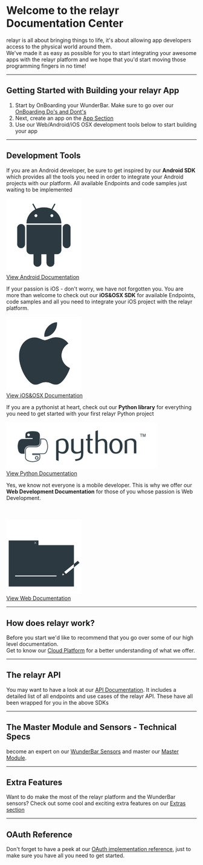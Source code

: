 # Welcome to the relayr Documentation Center 

<p> relayr is all about bringing things to life, it's about allowing app developers access to the physical world around them. 

<br />
We've made it as easy as possible for you to start integrating your awesome apps with the relayr platform and we hope that you'd start moving those programming fingers in no time! <br/></p>

----------
## Getting Started with Building your relayr App

1. Start by OnBoarding your WunderBar. Make sure to go over our <a href="https://developer.relayr.io/documents/Welcome/DosAndDonts">OnBoarding Do's and Dont's </a>
2. Next, create an app on the <a href="https://developer.relayr.io/dashboard/apps/myApps">App Section</a>
3. Use our Web/Android/iOS OSX development tools below to start building your app

----------

## Development Tools

<div class="floatBox center">
<p>If you are an Android developer, be sure to get inspired by our <b> Android SDK </b> which provides all the tools you need in order to integrate your Android projects with our platform. All available Endpoints and code samples just waiting to be implemented</p> 
<img src="assets/Android_logo.png" alt="" title="" width=200px class="center">
<br/>
<a class="button center" href="https://developer.relayr.io/documents/Android/Reference">View Android Documentation</a>
</div>


<div class="floatBox center"> 
<p>If your passion is iOS - don't worry, we have not forgotten you. You are more than welcome to check out our <b>iOS&OSX SDK</b> for available Endpoints, code samples and all you need to integrate your iOS project with the relayr platform.</p>
<img src="assets/Apple_logo.png" alt="" title="" width=200px class="center">
<br/>
<a class="button center" href="https://developer.relayr.io/documents/Apple/Reference">View iOS&OSX Documentation</a>
 </div>

<div class="floatBox center"> 
<p>If you are a pythonist at heart, check out our <b>Python library</b> for everything you need to get started with your first relayr Python project</p>
<img src="assets/Python_logo.png" alt="" title="" width=400p" class="center">
<br/>
<a class="button center" href="https://developer.relayr.io/documents/Python/Introduction">View Python Documentation</a>
 </div>

<div class="floatBox center"> 
<p>Yes, we know not everyone is a mobile developer. This is why we offer our <b>Web Development Documentation</b> for those of you whose passion is Web Development.</p>
<br/><br/>
<img src="assets/Web6e.png" alt="" title="" width=200px class="center">
<br/>
<a class="button center" href="https://developer.relayr.io/documents/WebDev/Introduction">View Web Documentation</a>
</div>


----------


## How does relayr work?

<p>Before you start we'd like to recommend that you go over some of our high level documentation. <br/>
Get to know our <a href="https://developer.relayr.io/documents/Welcome/Platform">Cloud Platform</a> for a better understanding of what we offer.</p>

----------

## The relayr API
 
You may want to have a look at our <a href="https://developer.relayr.io/documents/relayrAPI/Introduction">API Documentation</a>. It includes a detailed list of all endpoints and use cases of the relayr API. These have all been wrapped for you in the above SDKs

----------

## The Master Module and Sensors - Technical Specs

become an expert on our <a href="https://developer.relayr.io/documents/Welcome/Sensors">WunderBar Sensors</a> and master our <a href="https://developer.relayr.io/documents/Welcome/MM">Master Module</a>. 

----------

## Extra Features

<p>Want to do make the most of the relayr platform and the WunderBar sensors? Check out some cool and exciting extra features on our <a href="https://developer.relayr.io/documents/HowTos/Introduction"> Extras section </a></p>

----------


## OAuth Reference

<p>Don't forget to have a peek at our <a href="https://developer.relayr.io/documents/Welcome/OAuthReference">OAuth implementation reference</a>, just to make sure you have all you need to get started.  </p>